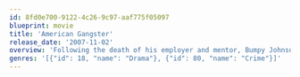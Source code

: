 ```yaml
---
id: 8fd0e700-9122-4c26-9c97-aaf775f05097
blueprint: movie
title: 'American Gangster'
release_date: '2007-11-02'
overview: 'Following the death of his employer and mentor, Bumpy Johnson, Frank Lucas establishes himself as the number one importer of heroin in the Harlem district of Manhattan. He does so by buying heroin directly from the source in South East Asia and he comes up with a unique way of importing the drugs into the United States. Based on a true story.'
genres: '[{"id": 18, "name": "Drama"}, {"id": 80, "name": "Crime"}]'
---
```


